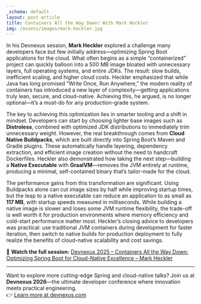 ```yaml
---
_schema: default
layout: post-article
title: Containers All the Way Down! With Mark Heckler
img: /assets/images/mark-heckler.jpg
---
```


In his Devnexus session, **Mark Heckler** explored a challenge many developers face but few initially address—optimizing Spring Boot applications for the cloud. What often begins as a simple “containerized” project can quickly balloon into a 500 MB image bloated with unnecessary layers, full operating systems, and entire JDKs. The result: slow builds, inefficient scaling, and higher cloud costs. Heckler emphasized that while Java has long promised “Write Once, Run Anywhere,” the modern reality of containers has introduced a new layer of complexity—getting applications truly lean, secure, and cloud-native. Achieving this, he argued, is no longer optional—it’s a must-do for any production-grade system.

The key to achieving this optimization lies in smarter tooling and a shift in mindset. Developers can start by choosing lighter base images such as **Distroless**, combined with optimized JDK distributions to immediately trim unnecessary weight. However, the real breakthrough comes from **Cloud Native Buildpacks**, which are built directly into Spring Boot’s Maven and Gradle plugins. These automatically handle layering, dependency extraction, and efficient image creation without the need to handcraft Dockerfiles. Heckler also demonstrated how taking the next step—building a **Native Executable** with **GraalVM**—removes the JVM entirely at runtime, producing a minimal, self-contained binary that’s tailor-made for the cloud.

The performance gains from this transformation are significant. Using Buildpacks alone can cut image sizes by half while improving startup times, but the leap to a native executable can reduce an application to as small as **117 MB**, with startup speeds measured in milliseconds. While building a native image is slower and loses some JVM runtime flexibility, the trade-off is well worth it for production environments where memory efficiency and cold-start performance matter most. Heckler’s closing advice to developers was practical: use traditional JVM containers during development for faster iteration, then switch to native builds for production deployment to fully realize the benefits of cloud-native scalability and cost savings.

🎥 **Watch the full session:** [Devnexus 2025 – Containers All the Way Down: Optimizing Spring Boot for Cloud-Native Excellence – Mark Heckler](https://www.youtube.com/watch?v=kcp77oY8J3A)

---

Want to explore more cutting-edge Spring and cloud-native talks? Join us at **Devnexus 2026**—the ultimate developer conference where innovation meets practical engineering.  
👉 [Learn more at devnexus.com](https://devnexus.com)
